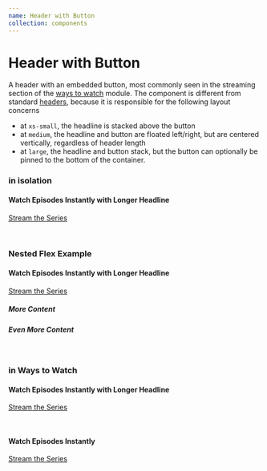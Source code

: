 ```yaml
---
name: Header with Button
collection: components
---
```


# Header with Button

A header with an embedded button, most commonly seen in the streaming section of the [ways to watch](/styleguide/ways-to-watch/) module. The component is different from standard [headers](/styleguide/headers), because it is responsible for the following layout concerns

- at `xs-small`, the headline is stacked above the button
- at `medium`, the headline and button are floated left/right, but are centered vertically, regardless of header length 
- at `large`, the headline and button stack, but the button can optionally be pinned to the bottom of the container.

### in isolation

<div class="header-with-button header-with-button--isolated-example">
	<h4 class="header-with-button__header header--delta">Watch Episodes Instantly with Longer Headline</h4>
	<div class="header-with-button__button">
		<a class="button--solid-red button--skinny" href="#">Stream the Series</a>
	</div>
</div>
<p>&nbsp;</p>

<h3> Nested Flex Example</h3>
<div class="header-with-button-outer">
	<div class="header-with-button-outer__column">
		<div class="header-with-button">
			<h4 class="header-with-button__header header--delta">
				Watch Episodes Instantly with Longer Headline
			</h4>
			<div class="header-with-button__button">
				<a class="button--solid-red button--skinny" href="#">
					Stream the Series
				</a>
			</div>
		</div>
	</div>
	<div class="header-with-button-outer__column">
		<span><h5 class="header">More Content</h5></span>
	</div>
	<div class="header-with-button-outer__column">
		<span><h5 class="header">Even More Content</h5></span>
	</div>
</div>
<p>&nbsp;</p>

<h3>in Ways to Watch</h3>
<div class="ways-to-watch ways-to-watch--stream-first">
	<div class="ways-to-watch__section ways-to-watch__stream">
		<div class="ways-to-watch__headline-wrapper ways-to-watch__stream__headline">
			<h4 class="ways-to-watch__headline">
				Watch Episodes Instantly with Longer Headline
			</h4>
		</div>
		<div class="ways-to-watch__stream__button">
			<a class="ways-to-watch__button button--solid-red" href="#">
				Stream the Series
			</a>
		</div>
	</div>
</div>
<p>&nbsp;</p>

<div class="ways-to-watch">
	<div class="ways-to-watch__section ways-to-watch__stream">
		<div class="ways-to-watch__headline-wrapper ways-to-watch__stream__headline">
			<h4 class="ways-to-watch__headline">
				Watch Episodes Instantly
			</h4>
		</div>
		<div class="ways-to-watch__stream__button">
			<a class="ways-to-watch__button button--solid-red" href="#">
				Stream the Series
			</a>
		</div>
	</div>
</div>
